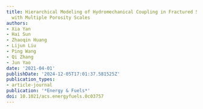 ```yaml
---
title: Hierarchical Modeling of Hydromechanical Coupling in Fractured Shale Gas Reservoirs
  with Multiple Porosity Scales
authors:
- Xia Yan
- Hai Sun
- Zhaoqin Huang
- Lijun Liu
- Ping Wang
- Qi Zhang
- Jun Yao
date: '2021-04-01'
publishDate: '2024-12-05T17:01:37.581525Z'
publication_types:
- article-journal
publication: '*Energy & Fuels*'
doi: 10.1021/acs.energyfuels.0c03757
---
```

